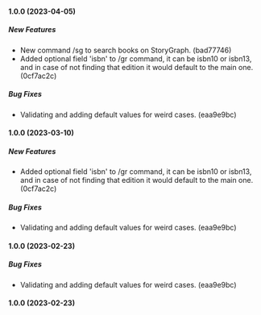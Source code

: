 #### 1.0.0 (2023-04-05)

##### New Features

*  New command /sg to search books on StoryGraph. (bad77746)
*  Added optional field 'isbn' to /gr command, it can be isbn10 or isbn13, and in case of not finding that edition it would default to the main one. (0cf7ac2c)

##### Bug Fixes

*  Validating and adding default values for weird cases. (eaa9e9bc)

#### 1.0.0 (2023-03-10)

##### New Features

*  Added optional field 'isbn' to /gr command, it can be isbn10 or isbn13, and in case of not finding that edition it would default to the main one. (0cf7ac2c)

##### Bug Fixes

*  Validating and adding default values for weird cases. (eaa9e9bc)

#### 1.0.0 (2023-02-23)

##### Bug Fixes

*  Validating and adding default values for weird cases. (eaa9e9bc)

#### 1.0.0 (2023-02-23)


